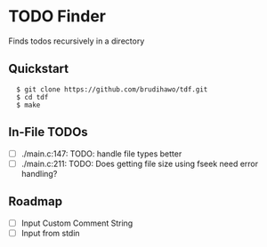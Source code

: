 # TODO Finder

Finds todos recursively in a directory

## Quickstart

```commandline
  $ git clone https://github.com/brudihawo/tdf.git
  $ cd tdf
  $ make
```

## In-File TODOs
- [ ] ./main.c:147: TODO: handle file types better
- [ ] ./main.c:211: TODO: Does getting file size using fseek need error handling?

## Roadmap
- [ ] Input Custom Comment String
- [ ] Input from stdin
